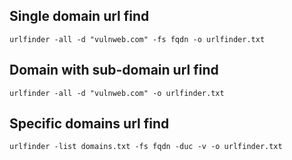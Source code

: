 ## Single domain url find
```
urlfinder -all -d "vulnweb.com" -fs fqdn -o urlfinder.txt
```
## Domain with sub-domain url find
```
urlfinder -all -d "vulnweb.com" -o urlfinder.txt
```
## Specific domains url find
```
urlfinder -list domains.txt -fs fqdn -duc -v -o urlfinder.txt
```
